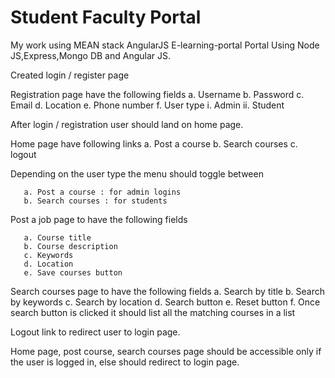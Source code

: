 # Student Faculty Portal
My work using MEAN stack AngularJS
E-learning-portal Portal Using Node JS,Express,Mongo DB and Angular JS.

Created login / register page

Registration page have the following fields a. Username b. Password c. Email d. Location e. Phone number f. User type i. Admin ii. Student

After login / registration user should land on home page.

Home page have following links a. Post a course b. Search courses c. logout

Depending on the user type the menu should toggle between

       a. Post a course : for admin logins
       b. Search courses : for students
Post a job page to have the following fields

       a. Course title
       b. Course description
       c. Keywords
       d. Location
       e. Save courses button
Search courses page to have the following fields a. Search by title b. Search by keywords c. Search by location d. Search button e. Reset button f. Once search button is clicked it should list all the matching courses in a list

Logout link to redirect user to login page.

Home page, post course, search courses page should be accessible only if the user is logged in, else should redirect to login page.
